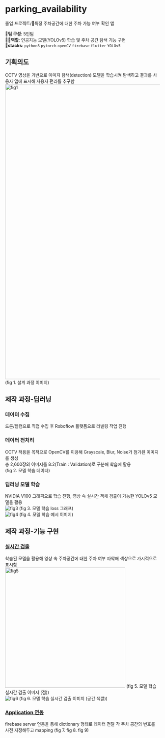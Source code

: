 # parking_availability
졸업 프로젝트/🚗특정 주차공간에 대한 주차 가능 여부 확인 앱   

👥**팀 구성**: 5인팀  
👩‍💻**역할**: 인공지능 모델(YOLOv5) 학습 및 주차 공간 탐색 기능 구현  
🧰**stacks**: ```python3``` ```pytorch``` ```openCV``` ```firebase``` ```flutter``` ```YOLOv5```

## 기획의도
CCTV 영상을 기반으로 이미지 탐색(detection) 모델을 학습시켜 탐색하고 결과를 사용자 앱에 표시해 사용자 편리를 추구함  
<img width="959" alt="fig1" src="https://github.com/noachilles/TIL/assets/74445032/0aa1267a-035a-4ed9-8139-cd108c2d0ff8">
(fig 1. 설계 과정 이미지)

## 제작 과정-딥러닝
### 데이터 수집
드론/웹캠으로 직접 수집 후 Roboflow 플랫폼으로 라벨링 작업 진행


### 데이터 전처리
CCTV 적용을 목적으로 OpenCV를 이용해 Grayscale, Blur, Noise가 첨가된 이미지를 생성  
총 2,600장의 이미지를 8:2(Train : Validation)로 구분해 학습에 활용  
(fig 2. 모델 학습 데이터)

### 딥러닝 모델 학습
NVIDIA V100 그래픽으로 학습 진행, 영상 속 실시간 객체 검출이 가능한 YOLOv5 모델을 활용  
![fig3](https://github.com/noachilles/TIL/assets/74445032/9a8daf32-97ae-4f89-8b96-83d93c6de66b)
(fig 3. 모델 학습 loss 그래프)  
![fig4](https://github.com/noachilles/TIL/assets/74445032/015d75dd-df48-4df4-b469-7f2fa309ad55)
(fig 4. 모델 학습 예시 이미지)

## 제작 과정-기능 구현  
### [실시간 검출]()
학습된 모델을 활용해 영상 속 주차공간에 대한 주차 여부 파악해 색상으로 가시적으로 표시함  
<img width="391" alt="fig5" src="https://github.com/noachilles/TIL/assets/74445032/03294d92-904a-4e31-8b58-517159fc0321">
(fig 5. 모델 학습 실시간 검출 이미지 (점))  
![fig6](https://github.com/noachilles/TIL/assets/74445032/0b01a2bc-348e-46ef-87fe-9ae20d395f8a)
(fig 6. 모델 학습 실시간 검출 이미지 (공간 색깔))

### [Application 연동]()
firebase server 연동을 통해 dictionary 형태로 데이터 전달
각 주차 공간의 번호를 사전 지정해두고 mapping
(fig 7. fig 8. fig 9)